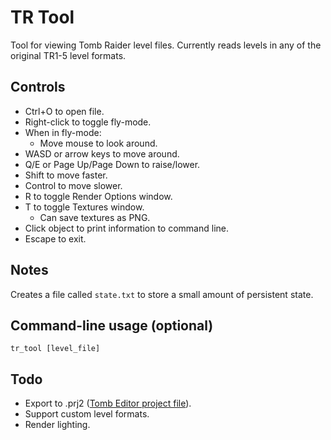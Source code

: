 # TR Tool

Tool for viewing Tomb Raider level files. Currently reads levels in any of the original TR1-5 level formats.

## Controls

* Ctrl+O to open file.
* Right-click to toggle fly-mode.
* When in fly-mode:
	* Move mouse to look around.
* WASD or arrow keys to move around.
* Q/E or Page Up/Page Down to raise/lower.
* Shift to move faster.
* Control to move slower.
* R to toggle Render Options window.
* T to toggle Textures window.
	* Can save textures as PNG.
* Click object to print information to command line.
* Escape to exit.

## Notes

Creates a file called `state.txt` to store a small amount of persistent state.

## Command-line usage (optional)

`tr_tool [level_file]`

## Todo

* Export to .prj2 ([Tomb Editor project file](https://github.com/MontyTRC89/Tomb-Editor)).
* Support custom level formats.
* Render lighting.
